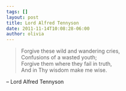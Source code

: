 ```yaml
---
tags: []
layout: post
title: Lord Alfred Tennyson
date: 2011-11-14T10:08:28-06:00
author: olivia
---
```


> Forgive these wild and wandering cries,<br/>
> Confusions of a wasted youth;<br/>
> Forgive them where they fail in truth,<br/>
> And in Thy wisdom make me wise.

– Lord Alfred Tennyson
